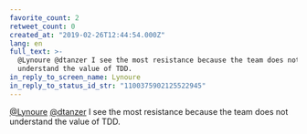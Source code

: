 ```yaml
---
favorite_count: 2
retweet_count: 0
created_at: "2019-02-26T12:44:54.000Z"
lang: en
full_text: >-
  @Lynoure @dtanzer I see the most resistance because the team does not
  understand the value of TDD.
in_reply_to_screen_name: Lynoure
in_reply_to_status_id_str: "1100375902125522945"
---
```


[@Lynoure](https://twitter.com/Lynoure) [@dtanzer](https://twitter.com/dtanzer)
I see the most resistance because the team does not understand the value of TDD.
